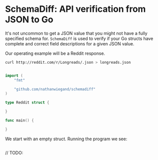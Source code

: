 # SchemaDiff: API verification from JSON to Go

It's not uncommon to get a JSON value that you might not have a fully
specified schema for. `SchemaDiff` is used to verify if your Go structs have
complete and correct field descriptions for a given JSON value.

Our operating example will be a Reddit response.

```sh
curl http://reddit.com/r/Longreads/.json > longreads.json
```

```go

import (
    "fmt"

    "github.com/nathanwiegand/schemadiff"
)

type Reddit struct {

}

func main() {

}
```

We start with an empty struct. Running the program we see:

```txt

```

// TODO: